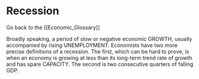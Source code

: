 # Recession

Go back to the [[Economic_Glossary]]


Broadly speaking, a period of slow or negative economic GROWTH, usually accompanied by rising UNEMPLOYMENT. Economists have two more precise definitions of a recession. The first, which can be hard to prove, is when an economy is growing at less than its long-term trend rate of growth and has spare CAPACITY. The second is two consecutive quarters of falling GDP.

